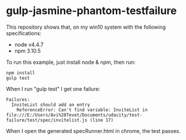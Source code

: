 # gulp-jasmine-phantom-testfailure

This repository shows that, on my win10 system with the following specifications:

* node v4.4.7
* npm 3.10.5

To run this example, just install node & npm, then run:

```
npm install
gulp test
```

When I run "gulp test" I get one failure: 

```
Failures:
  InviteList should add an entry
    ReferenceError: Can't find variable: InviteList in file:///E:/Users/Avi%20Tevet/Documents/udacity/test-failure/test/spec/invitelist.js (line 17)
```    

When I open the generated specRunner.html in chrome, the test passes.





